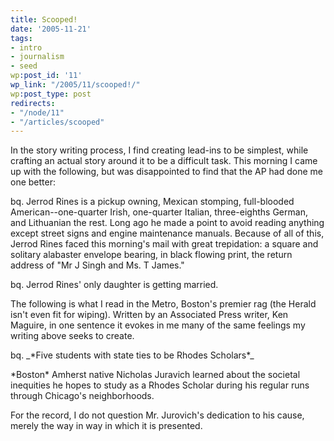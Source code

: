 ```yaml
---
title: Scooped!
date: '2005-11-21'
tags:
- intro
- journalism
- seed
wp:post_id: '11'
wp_link: "/2005/11/scooped!/"
wp:post_type: post
redirects:
- "/node/11"
- "/articles/scooped"
---
```


In the story writing process, I find creating lead-ins to be simplest, while crafting an actual story around it to be a difficult task. This morning I came up with the following, but was disappointed to find that the AP had done me one better:

bq. Jerrod Rines is a pickup owning, Mexican stomping, full-blooded American--one-quarter Irish, one-quarter Italian, three-eighths German, and Lithuanian the rest. Long ago he made a point to avoid reading anything except street signs and engine maintenance manuals. Because of all of this, Jerrod Rines faced this morning's mail with great trepidation: a square and solitary alabaster envelope bearing, in black flowing print, the return address of "Mr J Singh and Ms. T James."

bq. Jerrod Rines' only daughter is getting married.

The following is what I read in the Metro, Boston's premier rag (the Herald isn't even fit for wiping). Written by an Associated Press writer, Ken Maguire, in one sentence it evokes in me many of the same feelings my writing above seeks to create.

bq. \_\*Five students with state ties to be Rhodes Scholars\*\_

\*Boston\* Amherst native Nicholas Juravich learned about the societal inequities he hopes to study as a Rhodes Scholar during his regular runs through Chicago's neighborhoods.

For the record, I do not question Mr. Jurovich's dedication to his cause, merely the way in way in which it is presented.
